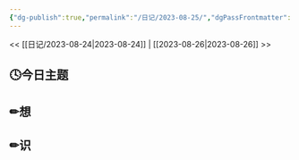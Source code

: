 ```yaml
---
{"dg-publish":true,"permalink":"/日记/2023-08-25/","dgPassFrontmatter":true}
---
```


<< [[日记/2023-08-24\|2023-08-24]] | [[2023-08-26\|2023-08-26]] >>
## 🕓今日主题


## ✏想

## ✏识